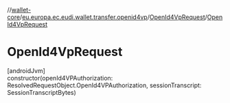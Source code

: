 //[wallet-core](../../../index.md)/[eu.europa.ec.eudi.wallet.transfer.openid4vp](../index.md)/[OpenId4VpRequest](index.md)/[OpenId4VpRequest](-open-id4-vp-request.md)

# OpenId4VpRequest

[androidJvm]\
constructor(openId4VPAuthorization: ResolvedRequestObject.OpenId4VPAuthorization, sessionTranscript: SessionTranscriptBytes)
